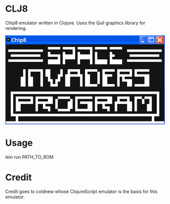 # CLJ8
Chip8 emulator written in Clojure.
Uses the Quil graphics library for rendering.

![Alt text](./screenshot.png?raw=true "Title")

# Usage
lein run PATH_TO_ROM

# Credit
Credit goes to coldnew whose ClojureScript emulator is the basis for this emulator.
